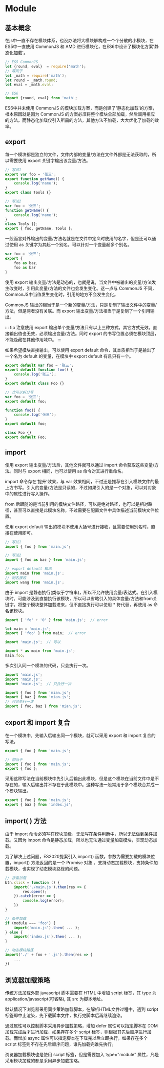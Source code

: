 # Module

## 基本概念

在js中一直不存在模块体系，也没办法将大模块解构成一个个分散的小模块，在ES5中一直使用 CommonJS 和 AMD 进行模块化，在ES6中设计了模块化方案'静态化加载'。

```js
// ES5 CommonJS
let {round, eval}  = require('math');
// 等同于
let _math = require('math');
let round = _math.round;
let eval = _math.eval;

// ES6
import {round, eval} from 'math';
```

ES6中并未使用 CommonJS 的模块加载方案，而是创建了'静态化加载'的方案，根本原因就是因为 CommonJS 的方案必须将整个模块全部加载，然后调用相应的方法。而静态化加载仅引入所需的方法，其他方法不加载，大大优化了加载的效率。

## export

每一个模块都是独立的文件，文件内部的变量/方法在文件外部是无法获取的，所以需要使用 export 关键字输出该变量/方法。

```js
// 写法1
export var foo = '张三';
export function getName() {
    console.log('name');
}
export class Tools {}

// 写法2
var foo = '张三';
function getName() {
    console.log('name');
}
class Tools {};
export { foo, getName, Tools };
```

一般而言对外输出的变量/方法名就是在文件中定义时使用的名字，但是还可以通过使用 as 关键字为其起一个别名，可以针对一个变量起多个别名。

```js
var foo = '张三';
export { 
    foo as baz,
    foo as bar
}
```

使用 export 输出变量/方法是动态的，也就是说，当文件中被输出的变量/方法发生改变时，引用此变量/方法的文件也会发生变化。这一点与 CommonJS 不同，CommonJS中当值发生变化时，引用的地方不会发生变化。

CommonJS 输出的相当于是一个新的变量/方法，只是复制了输出文件中的变量/方法，但是两者没有关联。而 export 输出变量/方法相当于是复制了一个引用输出。

::: tip
注意使用 export 输出单个变量/方法只有以上三种方式，其它方式无效。直接输出值也无效，必须输出变量/方法。同时 export 的书写位置必须在模块顶层，不能隐藏在其他作用域中。
:::

如果希望模块直接输出，可以使用 export default 命令，其本质相当于是输出了一个名为 default 的变量，在模块中 export default 有且只有一个。

```js
export default var foo = '张三';
export default function foo() {
    console.log('张三');
}
export default class Foo {}

// 也可以拆分写
var foo = '张三';
export default foo;

function foo() {
    console.log('张三');
}
export default foo;

class Foo {}
export default Foo;
```

## import

使用 export 输出变量/方法后，其他文件就可以通过 import 命令获取这些变量/方法。同时与 export 相同，也可以使用 as 命令对其进行重命名。

import 命令存在'提升'效果，与 var 效果相同，不过还是推荐在引入模块文件的最上方书写。引入的变量/方法是只读的，不过如果引入的是一个对象，可以对对象中的属性进行写入操作。

from 后跟随的是当前引用的模块文件路径，可以是绝对路径，也可以是相对路径，甚至可以直接是此模块名称，不过需要在配置文件中具体描述当前模块文件位置。

使用 export default 输出的模块不使用大括号进行接收，且需要使用别名时，直接在使用即可。

```js
// 写法1
import { foo } from 'main.js';

// 写法2
import { foo as baz } from 'main.js';

// export default 输出
import main from 'main.js';
// 别名接收
import wang from 'main.js';
```

由于 import 是静态执行(类似于字符串)，所以不允许使用变量/表达式。在引入模块时，可能涉及到直接执行该模块，所以可以省略引入的具体变量/方法和from关键字。将整个模块整体加载进来，但不直接执行可以使用 * 符代替，再使用 as 命名该模块。

```js
import { 'fo' + '0' } from 'main.js';  // error

let main = 'main.js';
import { 'foo' } from main;  // error

import 'main.js';  // 可以

import * as main from 'main.js';
main.foo;
```

多次引入同一个模块的代码，只会执行一次。

```js
import 'main.js';
import 'main.js';
import 'main.js';  // 只执行一次

import { foo } from 'mian.js';
import { baz } from 'mian.js';
// 只会执行一次
import { foo, baz } from 'mian.js';
```

## export 和 import 复合

在一个模块中，先输入后输出同一个模块，就可以采用 export 和 import 复合的写法。

```js
export { foo } from 'main.js';

// 相当于
import { foo } from 'main.js';
export { foo };
```

采用这种写法在当前模块中先引入后输出此模块，但是这个模块在当前文件中是不存在的，输入后输出并不存在于此模块中。这种写法一般常用于多个模块合并成一个模块输出。

```js
export { foo } from 'main.js';
export { baz } from 'index.js';
```

## import( ) 方法

由于 import 命令必须写在模块顶级，无法写在条件判断中，所以无法做到条件加载。又因为 import 命令是静态加载，所以也无法通过变量加载模块，实现动态加载。

为了解决上述问题，ES2020提案引入 import() 函数，参数为需要加载的模块位置，import() 方法返回的是一个 Promise 对象
，支持动态加载模块，支持条件加载模块，也实现了动态模块路径的问题。

```js
// 按需加载
btn.click = function () {
    import('./main.js').then(res => {
        res.open();
    }).catch(error => {
        console.log(error);
    })
}

// 条件加载
if (module === 'foo') {
    import('main.js').then( ... );
} else {
    import('index.js').then( ... );
}

// 动态模块路径
import('./' + foo + '.js').then(res => {
    ...
})
```

## 浏览器加载策略

传统方法加载外部 javascript 脚本需要在 HTML 中增加 script 标签，其 type 为 application/javascript(可省略), 其 src 为脚本地址。

默认情况下浏览器采用同步策略加载脚本，在解析HTML文件过程中，遇到 script 标签即中止渲染，先下载脚本文件，执行完脚本后再继续渲染。

通过属性可以控制脚本采用异步加载策略，增加 defer 属性可以指定脚本在 DOM 加载完成后才进行加载，如果存在多个 script 标签，则根据其先后顺序进行加载。而增加 async 属性可以指定脚本在下载完以后立即执行，如果存在多个 script 标签则不存在先后顺序问题，谁先加载完谁先执行。

浏览器加载模块也是使用 script 标签，但是需要加入 type="module" 属性，凡是采用模块加载的都是采用异步加载策略。
